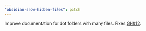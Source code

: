```yaml
---
"obsidian-show-hidden-files": patch
---
```


Improve documentation for dot folders with many files. Fixes [GH#12](https://github.com/polyipseity/obsidian-show-hidden-files/issues/12).
